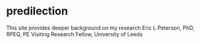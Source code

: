 # predilection
This site provides deeper background on my research
Eric L Peterson, PhD, RPEQ, PE
Visiting Research Fellow, University of Leeds
